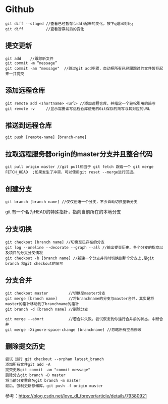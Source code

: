 # Github 
```
git diff --staged //查看已经暂存(add)起来的变化，按下q退出对比;
git diff          //查看暂存前后的变化
```
## 提交更新
```
git add    //跟踪新文件
git commit -m “message”
git commit -am "message"  //跳过git add步骤，自动把所有已经跟踪过的文件暂存起来一并提交
```
## 添加远程仓库
```	
git remote add <shortname> <url> //添加远程仓库，并指定一个轻松引用的简写
git remote -v     //显示需要读写远程仓库使用的Git保存的简写与其对应的URL
```
## 推送到远程仓库
```
git push [remote-name] [branch-name]
```

## 拉取远程服务器origin的master分支并且整合代码
```
git pull origin master //git pull相当于 git fetch 跟着一个 git merge FETCH_HEAD  ;如果发生了冲突，可以使用git reset --merge进行回退。
```

## 创建分支
```
git branch [branch name] //仅仅创造一个分支，不会自动切换至新分支
```
git 有一个名为HEAD的特殊指针，指向当前所在的本地分支

## 分支切换
```
git checkout [branch name] //切换至已存在的分支
git log --oneline --decorate --graph --all //输出提交历史、各个分支的指向以及项目的分支分叉情况
git checkout -b [branch name] //新建一个分支并同时切换到那个分支上,是git branch 和git checkout的简写
```

## 分支合并
```
git checkout master         //切换至master分支
git merge [branch name]     //将branchname的分支与master合并，其实是将master的指针移动到了branchname的指针
git branch -d [branch name] //删除分支

git merge --abort           //若合并失败，尝试恢复到你运行合并前的状态，中断合并
git merge -Xignore-space-change [branchname] //忽略所有空白修改 
```

## 删除提交历史
```
尝试 运行 git checkout --orphan latest_branch
添加所有文件git add -A
提交更改git commit -am "commit message"
删除分支git branch -D master
将当前分支重命名git branch -m master
最后，强制更新存储库。git push -f origin master
```
参考：https://blog.csdn.net/love_dl_forever/article/details/79380921